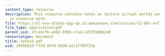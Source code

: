 ```yaml
---
content_type: resource
description: This resource contains notes on lecture virtual worlds and their role
  in creative work.
file: https://ol-ocw-studio-app-qa.s3.amazonaws.com/courses/11-965-reflective-practice-an-approach-for-expanding-your-learning-frontiers-january-iap-2007/26095b2d7f5889795830e2c1ff85f23e_notes5.pdf
file_type: application/pdf
parent_uid: 37ce4cfb-a382-d3b9-c7ad-12575988b2a0
resourcetype: Document
title: notes5.pdf
uid: 26095b2d-7f58-8979-5830-e2c1ff85f23e
---
```

